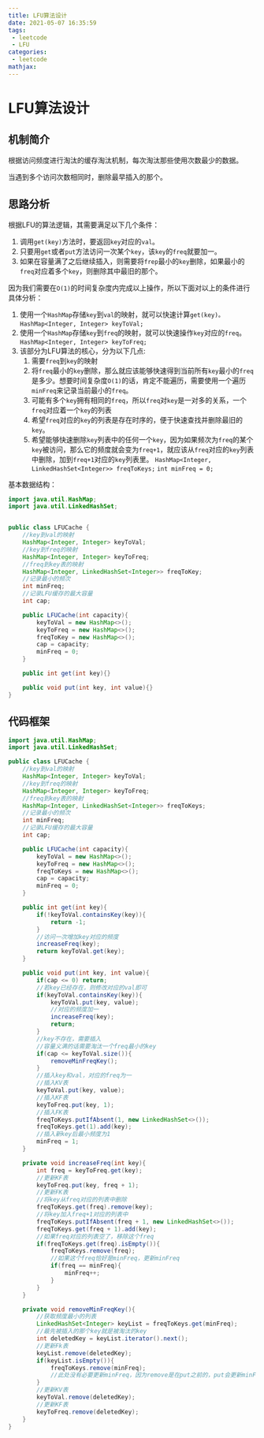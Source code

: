 ```yaml
---
title: LFU算法设计
date: 2021-05-07 16:35:59
tags:
 - leetcode
 - LFU
categories:
 - leetcode
mathjax:
---
```


# LFU算法设计

## 机制简介

根据访问频度进行淘汰的缓存淘汰机制，每次淘汰那些使用次数最少的数据。

当遇到多个访问次数相同时，删除最早插入的那个。

<!-- more -->

## 思路分析

根据LFU的算法逻辑，其需要满足以下几个条件：

1. 调用`get(key)`方法时，要返回`key`对应的`val`。
2. 只要用`get`或者`put`方法访问一次某个`key`，该`key`的`freq`就要加一。
3. 如果在容量满了之后继续插入，则需要将`frep`最小的`key`删除，如果最小的`freq`对应着多个`key`，则删除其中最旧的那个。

因为我们需要在`O(1)`的时间复杂度内完成以上操作，所以下面对以上的条件进行具体分析：

1. 使用一个`HashMap`存储`key`到`val`的映射，就可以快速计算`get(key)。`
   `HashMap<Integer, Integer> keyToVal;`
2. 使用一个`HashMap`存储`key`到`freq`的映射，就可以快速操作`key`对应的`freq`。
   `HashMap<Integer, Integer> keyToFreq;`
3. 该部分为LFU算法的核心，分为以下几点:
   1. 需要`freq`到`key`的映射
   2. 将`freq`最小的`key`删除，那么就应该能够快速得到当前所有`key`最小的`freq`是多少。想要时间复杂度`O(1)`的话，肯定不能遍历，需要使用一个遍历`minFreq`来记录当前最小的`freq`。
   3. 可能有多个`key`拥有相同的`freq`，所以`freq`对`key`是一对多的关系，一个`freq`对应着一个`key`的列表
   4. 希望`freq`对应的`key`的列表是存在时序的，便于快速查找并删除最旧的`key`。
   5. 希望能够快速删除`key`列表中的任何一个`key`，因为如果频次为`freq`的某个`key`被访问，那么它的频度就会变为`freq+1`，就应该从`freq`对应的`key`列表中删除，加到`freq+1`对应的`key`列表里。
      `HashMap<Integer, LinkedHashSet<Integer>> freqToKeys;`
      `int minFreq = 0;`

基本数据结构：

```java
import java.util.HashMap;
import java.util.LinkedHashSet;


public class LFUCache {
    //key到val的映射
    HashMap<Integer, Integer> keyToVal;
    //key到freq的映射
    HashMap<Integer, Integer> keyToFreq;
    //freq到key表的映射
    HashMap<Integer, LinkedHashSet<Integer>> freqToKey;
    //记录最小的频次
    int minFreq;
    //记录LFU缓存的最大容量
    int cap;

    public LFUCache(int capacity){
        keyToVal = new HashMap<>();
        keyToFreq = new HashMap<>();
        freqToKey = new HashMap<>();
        cap = capacity;
        minFreq = 0;
    }

    public int get(int key){}

    public void put(int key, int value){}
}

```

## 代码框架

```java
import java.util.HashMap;
import java.util.LinkedHashSet;

public class LFUCache {
    //key到val的映射
    HashMap<Integer, Integer> keyToVal;
    //key到freq的映射
    HashMap<Integer, Integer> keyToFreq;
    //freq到key表的映射
    HashMap<Integer, LinkedHashSet<Integer>> freqToKeys;
    //记录最小的频次
    int minFreq;
    //记录LFU缓存的最大容量
    int cap;

    public LFUCache(int capacity){
        keyToVal = new HashMap<>();
        keyToFreq = new HashMap<>();
        freqToKeys = new HashMap<>();
        cap = capacity;
        minFreq = 0;
    }

    public int get(int key){
        if(!keyToVal.containsKey(key)){
            return -1;
        }
        //访问一次增加key对应的频度
        increaseFreq(key);
        return keyToVal.get(key);
    }

    public void put(int key, int value){
        if(cap <= 0) return;
        //若key已经存在，则修改对应的val即可
        if(keyToVal.containsKey(key)){
            keyToVal.put(key, value);
            //对应的频度加一
            increaseFreq(key);
            return;
        }
        //key不存在，需要插入
        //容量义满的话需要淘汰一个freq最小的key
        if(cap <= keyToVal.size()){
            removeMinFreqKey();
        }
        //插入key和val，对应的freq为一
        //插入KV表
        keyToVal.put(key, value);
        //插入KF表
        keyToFreq.put(key, 1);
        //插入FK表
        freqToKeys.putIfAbsent(1, new LinkedHashSet<>());
        freqToKeys.get(1).add(key);
        //插入新key后最小频度为1
        minFreq = 1;
    }

    private void increaseFreq(int key){
        int freq = keyToFreq.get(key);
        //更新KF表
        keyToFreq.put(key, freq + 1);
        //更新FK表
        //将key从freq对应的列表中删除
        freqToKeys.get(freq).remove(key);
        //将key加入freq+1对应的列表中
        freqToKeys.putIfAbsent(freq + 1, new LinkedHashSet<>());
        freqToKeys.get(freq + 1).add(key);
        //如果freq对应的列表空了，移除这个freq
        if(freqToKeys.get(freq).isEmpty()){
            freqToKeys.remove(freq);
            //如果这个freq恰好是minFreq，更新minFreq
            if(freq == minFreq){
                minFreq++;
            }
        }
    }

    private void removeMinFreqKey(){
        //获取频度最小的列表
        LinkedHashSet<Integer> keyList = freqToKeys.get(minFreq);
        //最先被插入的那个key就是被淘汰的key
        int deletedKey = keyList.iterator().next();
        //更新Fk表
        keyList.remove(deletedKey);
        if(keyList.isEmpty()){
            freqToKeys.remove(minFreq);
            //此处没有必要更新minFreq，因为remove是在put之前的，put会更新minFreq
        }
        //更新KV表
        keyToVal.remove(deletedKey);
        //更新KF表
        keyToFreq.remove(deletedKey);
    }
}
```



